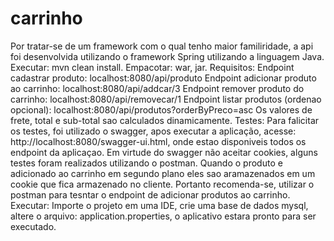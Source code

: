 # carrinho
Por  tratar-se de um framework com o qual tenho maior familiridade, a api foi desenvolvida utilizando o framework Spring utilizando a linguagem Java.
Executar: mvn clean install.
Empacotar: war, jar.
Requisitos: 
Endpoint cadastrar produto: localhost:8080/api/produto
Endpoint adicionar produto ao carrinho: localhost:8080/api/addcar/3
Endpoint remover produto do carrinho: localhost:8080/api/removecar/1
Endpoint listar produtos (ordenao opcional): localhost:8080/api/produtos?orderByPreco=asc
Os valores de frete, total e sub-total sao calculados dinamicamente.
Testes:  Para falicitar os testes, foi utilizado o swagger, apos executar a aplicação, acesse: http://localhost:8080/swagger-ui.html, onde estao disponiveis todos os endpoint da aplicaçao. Em virtude do swagger não aceitar cookies, alguns testes foram realizados utilizando o postman. Quando o produto e adicionado ao carrinho em segundo plano eles sao aramazenados em um cookie que fica armazenado no cliente. Portanto recomenda-se, utilizar o postman para tesntar o endpoint de adicionar produtos ao carrinho.
Executar:
Importe o projeto em uma IDE, crie uma base de dados mysql, altere o arquivo: application.properties, o aplicativo estara pronto para ser executado.
